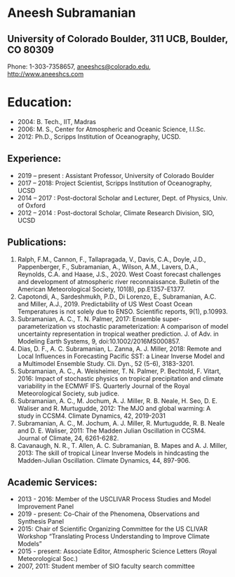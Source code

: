 # Aneesh Subramanian
## University of Colorado Boulder, 311 UCB, Boulder, CO 80309
 Phone: 1-303-7358657, aneeshcs@colorado.edu, http://www.aneeshcs.com

#  Education: 
- 2004: B. Tech., IIT, Madras
- 2006: M. S., Center for Atmospheric and Oceanic Science, I.I.Sc.
- 2012: Ph.D., Scripps Institution of Oceanography, UCSD. 

## Experience:
- 2019 – present : Assistant Professor, University of Colorado Boulder 
- 2017 – 2018: Project Scientist, Scripps Institution of Oceanography, UCSD
- 2014 – 2017 : Post-doctoral Scholar and Lecturer, Dept. of Physics, Univ. of Oxford
- 2012 – 2014 : Post-doctoral Scholar, Climate Research Division, SIO, UCSD

## Publications:
1. Ralph, F.M., Cannon, F., Tallapragada, V., Davis, C.A., Doyle, J.D., Pappenberger, F., Subramanian, A., Wilson, A.M., Lavers, D.A., Reynolds, C.A. and Haase, J.S., 2020. West Coast forecast challenges and development of atmospheric river reconnaissance. Bulletin of the American Meteorological Society, 101(8), pp.E1357-E1377. 
1. Capotondi, A., Sardeshmukh, P.D., Di Lorenzo, E., Subramanian, A.C. and Miller, A.J., 2019. Predictability of US West Coast Ocean Temperatures is not solely due to ENSO. Scientific reports, 9(1), p.10993.
1. Subramanian, A. C., T. N. Palmer, 2017: Ensemble super-parameterization vs stochastic parameterization: A comparison of model uncertainty representation in tropical weather prediction. J. of Adv. in Modeling Earth Systems, 9, doi:10.1002/2016MS000857.
1. Dias, D. F., A. C. Subramanian, L. Zanna, A. J. Miller, 2018: Remote and Local Influences in Forecasting Pacific SST: a Linear Inverse Model and a Multimodel Ensemble Study. Cli. Dyn., 52 (5-6), 3183-3201.
1. Subramanian, A. C., A. Weisheimer, T. N. Palmer, P. Bechtold, F. Vitart, 2016: Impact of stochastic physics on tropical precipitation and climate variability in the ECMWF IFS. Quarterly Journal of the Royal Meteorological Society, sub judice.
1. Subramanian, A. C., M. Jochum, A. J. Miller, R. B. Neale, H. Seo, D. E. Waliser and R. Murtugudde,  2012:  The MJO and global warming: A study in CCSM4. Climate Dynamics, 42, 2019-2031
1. Subramanian, A. C., M. Jochum, A. J. Miller, R. Murtugudde, R. B. Neale and D. E. Waliser, 2011: The Madden Julian Oscillation in CCSM4. Journal of Climate, 24, 6261-6282.
1. Cavanaugh, N. R., T. Allen, A. C. Subramanian, B. Mapes and A. J. Miller, 2013: The skill of tropical Linear Inverse Models in hindcasting the Madden-Julian Oscillation. Climate Dynamics, 44, 897-906.

## Academic Services: 
- 2013 - 2016: Member of the USCLIVAR Process Studies and Model Improvement Panel
- 2019 - present: Co-Chair of the Phenomena, Observations and Synthesis Panel
- 2015: Chair of Scientific Organizing Committee for the US CLIVAR Workshop “Translating Process Understanding to Improve Climate Models”
- 2015 - present: Associate Editor, Atmospheric Science Letters (Royal Meteorological Soc.)
- 2007, 2011: Student member of SIO faculty search committee

